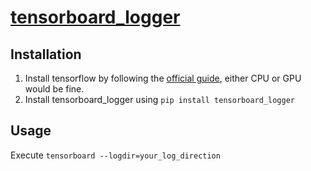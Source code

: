 # [tensorboard_logger](https://github.com/TeamHG-Memex/tensorboard_logger)

## Installation
1. Install tensorflow by following the [official guide](https://www.tensorflow.org/install#download-and-setup), 
either CPU or GPU would be fine.
2. Install tensorboard_logger using 
```pip install tensorboard_logger```

## Usage
Execute `tensorboard --logdir=your_log_direction`

